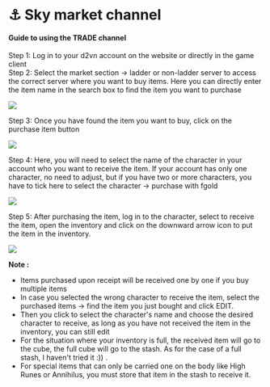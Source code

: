# ⚓ Sky market channel

#### Guide to using the TRADE channel <a href="#guide-to-using-the-trade-channel" id="guide-to-using-the-trade-channel"></a>

Step 1: Log in to your d2vn account on the website or directly in the game client\
Step 2: Select the market section -> ladder or non-ladder server to access the correct server where you want to buy items. Here you can directly enter the item name in the search box to find the item you want to purchase

![](https://i0.wp.com/diablo2-vn.com/tm/app/uploads/2022/06/1-1.png?resize=750%2C422\&ssl=1)

&#x20;

Step 3: Once you have found the item you want to buy, click on the purchase item button

![](https://i0.wp.com/diablo2-vn.com/tm/app/uploads/2022/06/2.png?resize=714%2C402\&ssl=1)

Step 4: Here, you will need to select the name of the character in your account who you want to receive the item. If your account has only one character, no need to adjust, but if you have two or more characters, you have to tick here to select the character -> purchase with fgold

![](https://i0.wp.com/diablo2-vn.com/tm/app/uploads/2022/06/3.png?resize=893%2C503\&ssl=1)

Step 5: After purchasing the item, log in to the character, select to receive the item, open the inventory and click on the downward arrow icon to put the item in the inventory.

![](https://i0.wp.com/diablo2-vn.com/tm/app/uploads/2022/06/5-1.png?resize=597%2C485\&ssl=1)

**Note :**

* Items purchased upon receipt will be received one by one if you buy multiple items
* In case you selected the wrong character to receive the item, select the purchased items -> find the item you just bought and click EDIT.
* Then you click to select the character's name and choose the desired character to receive, as long as you have not received the item in the inventory, you can still edit
* For the situation where your inventory is full, the received item will go to the cube, the full cube will go to the stash. As for the case of a full stash, I haven't tried it :)) .
* For special items that can only be carried one on the body like High Runes or Annihilus, you must store that item in the stash to receive it.